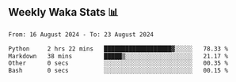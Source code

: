 ## Weekly Waka Stats 📊
<!--START_SECTION:waka-->

```txt
From: 16 August 2024 - To: 23 August 2024

Python     2 hrs 22 mins   ███████████████████▓░░░░░   78.33 %
Markdown   38 mins         █████▒░░░░░░░░░░░░░░░░░░░   21.17 %
Other      0 secs          ░░░░░░░░░░░░░░░░░░░░░░░░░   00.35 %
Bash       0 secs          ░░░░░░░░░░░░░░░░░░░░░░░░░   00.15 %
```

<!--END_SECTION:waka-->

<!--

Here are some ideas to get you started:

- 🔭 I’m currently working on (way to add branches committed on)
- 🌱 I’m currently learning Web Frameworks and Machine Learning! (Lisp, JS (react & angular), Python, and __)
- 💬 Ask me about ...
- 📫 How to reach me: 
- 😄 Pronouns: He/Him/His
- ⚡ Fun fact: ...

that-recsys-lab
-->
